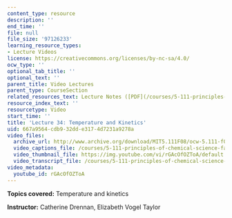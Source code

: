 ```yaml
---
content_type: resource
description: ''
end_time: ''
file: null
file_size: '97126233'
learning_resource_types:
- Lecture Videos
license: https://creativecommons.org/licenses/by-nc-sa/4.0/
ocw_type: ''
optional_tab_title: ''
optional_text: ''
parent_title: Video Lectures
parent_type: CourseSection
related_resources_text: Lecture Notes ([PDF](/courses/5-111-principles-of-chemical-science-fall-2008/resources/lecnotes34))
resource_index_text: ''
resourcetype: Video
start_time: ''
title: 'Lecture 34: Temperature and Kinetics'
uid: 667a9564-cdb9-32dd-e317-4d7231a9278a
video_files:
  archive_url: http://www.archive.org/download/MIT5.111F08/ocw-5.111-f08-lec34_300k.mp4
  video_captions_file: /courses/5-111-principles-of-chemical-science-fall-2008/0dbdae5336c152aeb876e74ca807b631_rGAcOfOZToA.vtt
  video_thumbnail_file: https://img.youtube.com/vi/rGAcOfOZToA/default.jpg
  video_transcript_file: /courses/5-111-principles-of-chemical-science-fall-2008/22b91fe3de75a1c5bb6d70ba5610d5c8_rGAcOfOZToA.pdf
video_metadata:
  youtube_id: rGAcOfOZToA
---
```


**Topics covered:** Temperature and kinetics

**Instructor:** Catherine Drennan, Elizabeth Vogel Taylor

